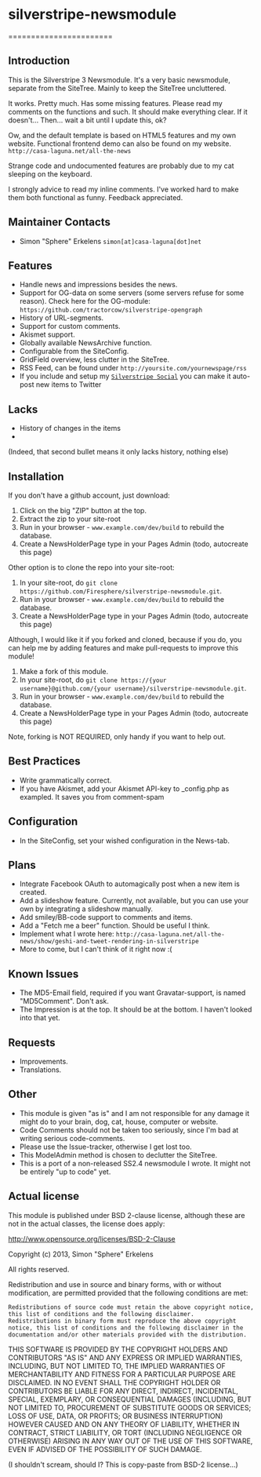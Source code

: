 # silverstripe-newsmodule
=======================

## Introduction

This is the Silverstripe 3 Newsmodule. It's a very basic newsmodule, separate from the SiteTree.
Mainly to keep the SiteTree uncluttered. 

It works. Pretty much. Has some missing features. Please read my comments on the functions and such. It should make everything clear.
If it doesn't... Then... wait a bit until I update this, ok?

Ow, and the default template is based on HTML5 features and my own website. Functional frontend demo can also be found on my website. `http://casa-laguna.net/all-the-news`

Strange code and undocumented features are probably due to my cat sleeping on the keyboard.

I strongly advice to read my inline comments. I've worked hard to make them both functional as funny. Feedback appreciated.

## Maintainer Contacts

* Simon "Sphere" Erkelens `simon[at]casa-laguna[dot]net`

## Features

* Handle news and impressions besides the news.
* Support for OG-data on some servers (some servers refuse for some reason). Check here for the OG-module: `https://github.com/tractorcow/silverstripe-opengraph`
* History of URL-segments.
* Support for custom comments.
* Akismet support.
* Globally available NewsArchive function.
* Configurable from the SiteConfig.
* GridField overview, less clutter in the SiteTree.
* RSS Feed, can be found under `http://yoursite.com/yournewspage/rss`
* If you include and setup my [`Silverstripe Social`](https://github.com/Firesphere/silverstripe-social) you can make it auto-post new items to Twitter

## Lacks

* History of changes in the items
* 

(Indeed, that second bullet means it only lacks history, nothing else)

## Installation

If you don't have a github account, just download:
 1. Click on the big "ZIP" button at the top.
 2. Extract the zip to your site-root
 3. Run in your browser - `www.example.com/dev/build` to rebuild the database. 
 4. Create a NewsHolderPage type in your Pages Admin (todo, autocreate this page)

Other option is to clone the repo into your site-root:
 1.  In your site-root, do `git clone https://github.com/Firesphere/silverstripe-newsmodule.git`. 
 2.  Run in your browser - `www.example.com/dev/build` to rebuild the database. 
 3.  Create a NewsHolderPage type in your Pages Admin (todo, autocreate this page)

Although, I would like it if you forked and cloned, because if you do, you can help me by adding features and make pull-requests to improve this module!
 1.  Make a fork of this module.
 2.  In your site-root, do `git clone https://{your username}@github.com/{your username}/silverstripe-newsmodule.git`. 
 3.  Run in your browser - `www.example.com/dev/build` to rebuild the database. 
 4.  Create a NewsHolderPage type in your Pages Admin (todo, autocreate this page)

Note, forking is NOT REQUIRED, only handy if you want to help out.

## Best Practices

* Write grammatically correct.
* If you have Akismet, add your Akismet API-key to _config.php as exampled. It saves you from comment-spam

## Configuration

* In the SiteConfig, set your wished configuration in the News-tab.

## Plans

* Integrate Facebook OAuth to automagically post when a new item is created.
* Add a slideshow feature. Currently, not available, but you can use your own by integrating a slideshow manually.
* Add smiley/BB-code support to comments and items.
* Add a "Fetch me a beer" function. Should be useful I think.
* Implement what I wrote here: `http://casa-laguna.net/all-the-news/show/geshi-and-tweet-rendering-in-silverstripe`
* More to come, but I can't think of it right now :(

## Known Issues

* The MD5-Email field, required if you want Gravatar-support, is named "MD5Comment". Don't ask.
* The Impression is at the top. It should be at the bottom. I haven't looked into that yet.

## Requests

* Improvements.
* Translations.

## Other

* This module is given "as is" and I am not responsible for any damage it might do to your brain, dog, cat, house, computer or website.
* Code Comments should not be taken too seriously, since I'm bad at writing serious code-comments.
* Please use the Issue-tracker, otherwise I get lost too.
* This ModelAdmin method is chosen to declutter the SiteTree.
* This is a port of a non-released SS2.4 newsmodule I wrote. It might not be entirely "up to code" yet.

## Actual license

This module is published under BSD 2-clause license, although these are not in the actual classes, the license does apply:

http://www.opensource.org/licenses/BSD-2-Clause

Copyright (c) 2013, Simon "Sphere" Erkelens

All rights reserved.

Redistribution and use in source and binary forms, with or without modification, are permitted provided that the following conditions are met:

    Redistributions of source code must retain the above copyright notice, this list of conditions and the following disclaimer.
    Redistributions in binary form must reproduce the above copyright notice, this list of conditions and the following disclaimer in the documentation and/or other materials provided with the distribution.

THIS SOFTWARE IS PROVIDED BY THE COPYRIGHT HOLDERS AND CONTRIBUTORS "AS IS" AND ANY EXPRESS OR IMPLIED WARRANTIES, INCLUDING, BUT NOT LIMITED TO, THE IMPLIED WARRANTIES OF MERCHANTABILITY AND FITNESS FOR A PARTICULAR PURPOSE ARE DISCLAIMED. IN NO EVENT SHALL THE COPYRIGHT HOLDER OR CONTRIBUTORS BE LIABLE FOR ANY DIRECT, INDIRECT, INCIDENTAL, SPECIAL, EXEMPLARY, OR CONSEQUENTIAL DAMAGES (INCLUDING, BUT NOT LIMITED TO, PROCUREMENT OF SUBSTITUTE GOODS OR SERVICES; LOSS OF USE, DATA, OR PROFITS; OR BUSINESS INTERRUPTION) HOWEVER CAUSED AND ON ANY THEORY OF LIABILITY, WHETHER IN CONTRACT, STRICT LIABILITY, OR TORT (INCLUDING NEGLIGENCE OR OTHERWISE) ARISING IN ANY WAY OUT OF THE USE OF THIS SOFTWARE, EVEN IF ADVISED OF THE POSSIBILITY OF SUCH DAMAGE.


(I shouldn't scream, should I? This is copy-paste from BSD-2 license...)
